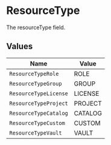 # ResourceType

The resourceType field.


## Values

| Name                  | Value                 |
| --------------------- | --------------------- |
| `ResourceTypeRole`    | ROLE                  |
| `ResourceTypeGroup`   | GROUP                 |
| `ResourceTypeLicense` | LICENSE               |
| `ResourceTypeProject` | PROJECT               |
| `ResourceTypeCatalog` | CATALOG               |
| `ResourceTypeCustom`  | CUSTOM                |
| `ResourceTypeVault`   | VAULT                 |